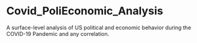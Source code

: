 # Covid_PoliEconomic_Analysis
A surface-level analysis of US political and economic behavior during the COVID-19 Pandemic and any correlation.
